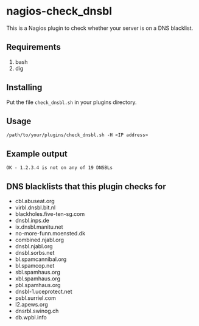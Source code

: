 # nagios-check_dnsbl
This is a Nagios plugin to check whether your server is on a DNS blacklist.

## Requirements
1. bash
2. dig

## Installing
Put the file `check_dnsbl.sh` in your plugins directory.

## Usage
`/path/to/your/plugins/check_dnsbl.sh -H <IP address>`

## Example output
`OK - 1.2.3.4 is not on any of 19 DNSBLs`

## DNS blacklists that this plugin checks for
* cbl.abuseat.org
* virbl.dnsbl.bit.nl
* blackholes.five-ten-sg.com
* dnsbl.inps.de
* ix.dnsbl.manitu.net
* no-more-funn.moensted.dk
* combined.njabl.org
* dnsbl.njabl.org
* dnsbl.sorbs.net
* bl.spamcannibal.org
* bl.spamcop.net
* sbl.spamhaus.org
* xbl.spamhaus.org
* pbl.spamhaus.org
* dnsbl-1.uceprotect.net
* psbl.surriel.com
* l2.apews.org
* dnsrbl.swinog.ch
* db.wpbl.info